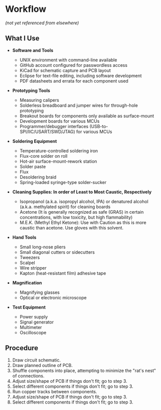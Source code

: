 # Workflow
*(not yet referenced from elsewhere)*

## What I Use

- **Software and Tools**
  - UNIX environment with command-line available
  - GitHub account configured for passwordless access
  - KiCad for schematic capture and PCB layout
  - Eclipse for text-file editing, including software development
  - PDF datasheets and errata for each component used

- **Prototyping Tools**
  - Measuring calipers
  - Solderless breadboard and jumper wires for through-hole prototyping
  - Breakout boards for components only available as surface-mount
  - Development boards for various MCUs
  - Programmer/debugger interfaces (USB-to-SPI/IIC/USART/SWD/JTAG) for various MCUs

- **Soldering Equipment**
  - Temperature-controlled soldering iron
  - Flux-core solder on roll
  - Hot-air surface-mount-rework station
  - Solder paste
  - Flux
  - Desoldering braid
  - Spring-loaded syringe-type solder-sucker

- **Cleaning Supplies: In order of Least to Most Caustic, Respectively**
  - Isopropanol (a.k.a. isopropyl alcohol, IPA) or denatured alcohol (a.k.a. methylated spirit) for cleaning boards
  - Acetone (It is generally recognized as safe (GRAS) in certain concentrations, with low toxicity, but high flammability)
  - M.E.K. (Methyl Ethyl Ketone): Use with Caution as this is more caustic than acetone. Use gloves with this solvent.

- **Hand Tools**
  - Small long-nose pliers
  - Small diagonal cutters or sidecutters
  - Tweezers
  - Scalpel
  - Wire stripper
  - Kapton (heat-resistant film) adhesive tape

- **Magnification**
  - Magnifying glasses
  - Optical or electronic microscope

- **Test Equipment**
  - Power supply
  - Signal generator
  - Multimeter
  - Oscilloscope

## Procedure

1. Draw circuit schematic.
2. Draw planned outline of PCB.
3. Shuffle components into place, attempting to minimize the "rat's nest" of connections.
4. Adjust size/shape of PCB if things don't fit; go to step 3.
5. Select different components if things don't fit; go to step 3.
6. Run copper tracks between components.
7. Adjust size/shape of PCB if things don't fit; go to step 3.
8. Select different components if things don't fit; go to step 3.
